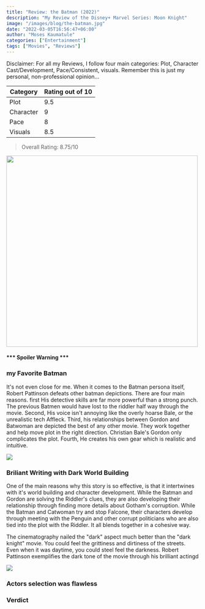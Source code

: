 ```yaml
---
title: "Review: the Batman (2022)"
description: "My Review of the Disney+ Marvel Series: Moon Knight"
image: "/images/blog/the-batman.jpg"
date: "2022-03-05T16:56:47+06:00"
author: "Moses Kaumatule"
categories: ["Entertainment"]
tags: ["Movies", "Reviews"]
---
```


Disclaimer: For all my Reviews, I follow four main categories: Plot, Character Cast/Development, Pace/Consistent, visuals. Remember this is just my personal, non-professional opinion...

Category | Rating out of 10
------------ | ------------
Plot | 9.5
Character | 9
Pace | 8
Visuals | 8.5

> Overall Rating: 8.75/10
<!-- <cite>My Rating</cite> -->

<a href="http://www.youtube.com/watch?feature=player_embedded&v=mqqft2x_Aa4
" target="_blank" id="pointer"><img src="https://static.wikia.nocookie.net/c483021d-56b4-43d1-87ed-d5fcd0cddfc2" width="500" id="pointer"/></a>

<h4 id='spoiler'>*** Spoiler Warning ***</h4>

### my Favorite Batman
It's not even close for me. When it comes to the Batman persona itself, Robert Pattinson defeats other batman depictions. There are four main reasons. first His detective skills are far more powerful than a strong punch. The previous Batmen would have lost to the riddler half way through the movie. Second, His voice isn't annoying like the overly hoarse Bale, or the unrealistic tech Affleck. Third, his relationships between Gordon and Batwoman are depicted the best of any other movie. They work together and help move plot in the right direction. Christian Bale's Gordon only complicates the plot. Fourth, He creates his own gear which is realistic and intuitive.

![](https://64.media.tumblr.com/471fb4d685aa8c76aaaf6b5493772ea7/637c4ead22613852-df/s500x750/9e3fcebb41f6a159c26df74400182e81c34dc41e.gifv)

### Briliant Writing with Dark World Building
One of the main reasons why this story is so effective, is that it intertwines with it's world building and character development. While the Batman and Gordon are solving the Riddler's clues, they are also developing their relationship through finding more details about Gotham's corruption. While the Batman and Catwoman try and stop Falcone, their characters develop through meeting with the Penguin and other corrupt politicians who are also tied into the plot with the Riddler. It all blends together in a cohesive way. 

The cinematography nailed the "dark" aspect much better than the "dark knight" movie. You could feel the grittiness and dirtiness of the streets. Even when it was daytime, you could steel feel the darkness. Robert Pattinson exemplifies the dark tone of the movie through his brilliant actingd

![](https://c.tenor.com/GQBDVhb6ys8AAAAC/this-is-my-city-batman.gif)

### Actors selection was flawless

### Verdict



